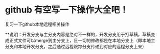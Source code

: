 # github 有空写一下操作大全吧！
复习一下github本地远程相关操作


 **说明：开发分支与主分支内容是绝对不一样的，开发分支用于打草稿，草稿变成正式文件可以merge到主分支上，且一切的修改都是在本地分支上（即本地主分支和本地开发分支，之后通过远程跟踪分支传递到对应的远程分支上来）
 
 
 

